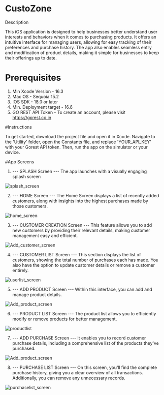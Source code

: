# CustoZone

Description

This iOS application is designed to help businesses better understand user interests and behaviors when it comes to purchasing products. It offers an intuitive interface for managing users, allowing for easy tracking of their preferences and purchase history. The app also enables seamless entry and modification of product details, making it simple for businesses to keep their offerings up to date.

# Prerequisites

1. Min Xcode Version  - 16.3
2. Mac OS -  Sequoia 15.2
3. IOS SDK - 18.0 or later
4. Min. Deployment target - 16.6
5. GO REST API Token - To create an account, please visit https://gorest.co.in


#Instructions

To get started, download the project file and open it in Xcode. Navigate to the 'Utility' folder, open the Constants file, and replace 'YOUR_API_KEY' with your Gorest API token.
Then, run the app on the simulator or your device.


#App Screens



1. --- SPLASH Screen --- The app launches with a visually engaging splash screen
   
![splash_screen](https://github.com/user-attachments/assets/41e879e5-f4b8-4f43-aae6-dc8603b34143)    




2. --- HOME Screen --- The Home Screen displays a list of recently added customers, along with insights into the highest purchases made by those customers.

![home_screen](https://github.com/user-attachments/assets/ab7c3e3a-604d-41a2-83fb-75245bf0d842)




3. --- CUSTOMER CREATION Screen --- This feature allows you to add new customers by providing their relevant details, making customer management easy and efficient.

![Add_customer_screen](https://github.com/user-attachments/assets/dd4bb8e3-307c-4286-8a0c-14301962bdb1)




4. --- CUSTOMER LIST Screen --- This section displays the list of customers, showing the total number of purchases each has made. You also have the option to update customer details or remove a customer entirely.


![userlist_screen](https://github.com/user-attachments/assets/0ceb59bd-d013-4dde-bc7c-35293c26435c)



5. --- ADD PRODUCT Screen --- Within this interface, you can add and manage product details.


![Add_product_screen](https://github.com/user-attachments/assets/efd04711-5cc1-440e-9a2d-1c1e6b2fa1cf)



6. --- PRODUCT LIST Screen --- The product list allows you to efficiently modify or remove products for better management.


![productlist](https://github.com/user-attachments/assets/5fc4d1d5-d4d5-4a7e-8dc5-bf80a24ed3c4)



7. --- ADD PURCHASE Screen --- It enables you to record customer purchase details, including a comprehensive list of the products they've purchased.


![Add_product_screen](https://github.com/user-attachments/assets/8df9e27d-6e5d-4d91-8f31-3f3832a260d8)



8. --- PURCHASE LIST Screen --- On this screen, you'll find the complete purchase history, giving you a clear overview of all transactions. Additionally, you can remove any unnecessary records.

   

![purchaselist_screen](https://github.com/user-attachments/assets/d8e2c4dd-5cb7-4542-904c-71d184cddd51)






